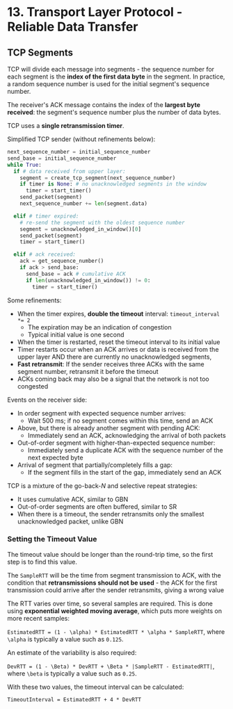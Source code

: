 # 13. Transport Layer Protocol - Reliable Data Transfer

## TCP Segments

TCP will divide each message into segments - the sequence number for each segment is the **index of the first data byte** in the segment. In practice, a random sequence number is used for the initial segment's sequence number.

The receiver's ACK message contains the index of the **largest byte received**: the segment's sequence number plus the number of data bytes.

TCP uses a **single retransmission timer**.

Simplified TCP sender (without refinements below):

```python
next_sequence_number = initial_sequence_number
send_base = initial_sequence_number
while True:
  if # data received from upper layer:
    segment = create_tcp_segment(next_sequence_number)
    if timer is None: # no unacknowledged segments in the window
      timer = start_timer()
    send_packet(segment)
    next_sequence_number += len(segment.data)

  elif # timer expired:
    # re-send the segment with the oldest sequence number 
    segment = unacknowledged_in_window()[0]
    send_packet(segment)
    timer = start_timer()

  elif # ack received:
    ack = get_sequence_number()
    if ack > send_base:
      send_base = ack # cumulative ACK
      if len(unacknowledged_in_window()) != 0:
        timer = start_timer()
```

Some refinements:

- When the timer expires, **double the timeout** interval: `timeout_interval *= 2`
  - The expiration may be an indication of congestion
  - Typical initial value is one second
- When the timer is restarted, reset the timeout interval to its initial value
- Timer restarts occur when an ACK arrives or data is received from the upper layer AND there are currently no unacknowledged segments,
- **Fast retransmit**: If the sender receives three ACKs with the same segment number, retransmit it before the timeout
- ACKs coming back may also be a signal that the network is not too congested

 Events on the receiver side:

- In order segment with expected sequence number arrives:
  - Wait 500 ms; if no segment comes within this time, send an ACK
- Above, but there is already another segment with pending ACK:
  - Immediately send an ACK, acknowledging the arrival of both packets
- Out-of-order segment with higher-than-expected sequence number:
  - Immediately send a duplicate ACK with the sequence number of the next expected byte
- Arrival of segment that partially/completely fills a gap:
  - If the segment fills in the start of the gap, immediately send an ACK

TCP is a mixture of the go-back-*N* and selective repeat strategies:

- It uses cumulative ACK, similar to GBN
- Out-of-order segments are often buffered, similar to SR
- When there is a timeout, the sender retransmits only the smallest unacknowledged packet, unlike GBN

### Setting the Timeout Value

The timeout value should be longer than the round-trip time, so the first step is to find this value.

The `SampleRTT` will be the time from segment transmission to ACK, with the condition that **retransmissions should not be used** - the ACK for the first transmission could arrive after the sender retransmits, giving a wrong value

The RTT varies over time, so several samples are required. This is done using **exponential weighted moving average**, which puts more weights on more recent samples:

`EstimatedRTT = (1 - \alpha) * EstimatedRTT * \alpha * SampleRTT`, where `\alpha` is typically a value such as `0.125`.

An estimate of the variability is also required:

`DevRTT = (1 - \Beta) * DevRTT + \Beta * |SampleRTT - EstimatedRTT|`, where `\beta` is typically a value such as `0.25`.

With these two values, the timeout interval can be calculated:

`TimeoutInterval = EstimatedRTT + 4 * DevRTT`
